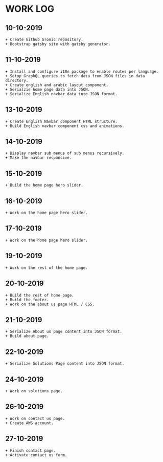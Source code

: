 # WORK LOG

## 10-10-2019

    + Create Github Gronic repository.
    + Bootstrap gatsby site with gatsby generator.

## 11-10-2019

    + Install and configure i18n package to enable routes per language.
    + Setup GraphQL queries to fetch data from JSON files in data directory.
    + Create english and arabic layout component.
    + Serialzie home page data into JSON.
    + Serialize English navbar data into JSON format.

## 13-10-2019

    + Create English Navbar component HTML structure.
    + Build English navbar component css and animations.

## 14-10-2019

    + Display navbar sub menus of sub menus recursively.
    + Make the navbar responsive.

## 15-10-2019

    + Build the home page hero slider.

## 16-10-2019

    + Work on the home page hero slider.

## 17-10-2019

    + Work on the home page hero slider.

## 19-10-2019

    + Work on the rest of the home page.

## 20-10-2019

    + Build the rest of home page.
    + Build the footer.
    + Work on the about us page HTML / CSS.

## 21-10-2019

    + Serialize About us page content into JSON format.
    + Build about page.

## 22-10-2019

    + Serialize Solutions Page content into JSON format.

## 24-10-2019

    + Work on solutions page.

## 26-10-2019

    + Work on contact us page.
    + Create AWS account.

## 27-10-2019

    + Finish contact page.
    + Activate contact us form.
